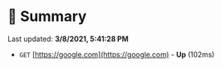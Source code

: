 # 📖 Summary
Last updated: **3/8/2021, 5:41:28 PM**

- `GET` [https://google.com](https://google.com) - **Up** (102ms)
